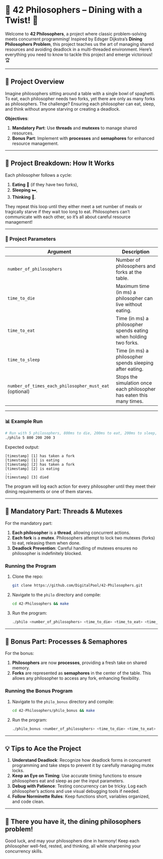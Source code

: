 # 🍝 42 Philosophers – Dining with a Twist! 🍝

Welcome to **42 Philosophers**, a project where classic problem-solving meets concurrent programming! Inspired by Edsger Dijkstra’s **Dining Philosophers Problem**, this project teaches us the art of managing shared resources and avoiding deadlock in a multi-threaded environment. Here’s everything you need to know to tackle this project and emerge victorious! 🏆

---

## 📜 Project Overview

Imagine philosophers sitting around a table with a single bowl of spaghetti. To eat, each philosopher needs two forks, yet there are only as many forks as philosophers. The challenge? Ensuring each philosopher can eat, sleep, and think without anyone starving or creating a deadlock.

**Objectives**:
1. **Mandatory Part**: Use **threads** and **mutexes** to manage shared resources.
2. **Bonus Part**: Implement with **processes** and **semaphores** for enhanced resource management.

---

## 🔧 Project Breakdown: How It Works

Each philosopher follows a cycle:
1. **Eating** 🍝 (if they have two forks),
2. **Sleeping** 🛏️,
3. **Thinking** 💭.

They repeat this loop until they either meet a set number of meals or tragically starve if they wait too long to eat. Philosophers can’t communicate with each other, so it’s all about careful resource management!

---

### 📐 Project Parameters

| Argument                             | Description                                                                                              |
|--------------------------------------|----------------------------------------------------------------------------------------------------------|
| `number_of_philosophers`             | Number of philosophers and forks at the table.                                                           |
| `time_to_die`                        | Maximum time (in ms) a philosopher can live without eating.                                              |
| `time_to_eat`                        | Time (in ms) a philosopher spends eating when holding two forks.                                         |
| `time_to_sleep`                      | Time (in ms) a philosopher spends sleeping after eating.                                                 |
| `number_of_times_each_philosopher_must_eat` (optional) | Stops the simulation once each philosopher has eaten this many times.                         |

---

### 📊 Example Run

```bash
# Run with 5 philosophers, 800ms to die, 200ms to eat, 200ms to sleep, and each eating at least 3 times
./philo 5 800 200 200 3
```

Expected output:
```plaintext
[timestamp] [1] has taken a fork
[timestamp] [1] is eating
[timestamp] [2] has taken a fork
[timestamp] [2] is eating
...
[timestamp] [3] died
```

The program will log each action for every philosopher until they meet their dining requirements or one of them starves.

---

## 🎩 Mandatory Part: Threads & Mutexes

For the mandatory part:
1. **Each philosopher** is a **thread**, allowing concurrent actions.
2. **Each fork** is a **mutex**. Philosophers attempt to lock two mutexes (forks) to eat, releasing them when done.
3. **Deadlock Prevention**: Careful handling of mutexes ensures no philosopher is indefinitely blocked.

### Running the Program

1. Clone the repo:
   ```bash
   git clone https://github.com/DigitalPool/42-Philosophers.git
   ```
2. Navigate to the `philo` directory and compile:
   ```bash
   cd 42-Philosophers && make
   ```
3. Run the program:
   ```bash
   ./philo <number_of_philosophers> <time_to_die> <time_to_eat> <time_to_sleep> [number_of_times_each_philosopher_must_eat]
   ```

---

## 🌟 Bonus Part: Processes & Semaphores

For the bonus:
1. **Philosophers** are now **processes**, providing a fresh take on shared memory.
2. **Forks** are represented as **semaphores** in the center of the table. This allows any philosopher to access any fork, enhancing flexibility.
   
### Running the Bonus Program

1. Navigate to the `philo_bonus` directory and compile:
   ```bash
   cd 42-Philosophers/philo_bonus && make
   ```
2. Run the program:
   ```bash
   ./philo_bonus <number_of_philosophers> <time_to_die> <time_to_eat> <time_to_sleep> [number_of_times_each_philosopher_must_eat]
   ```

---

## 💡 Tips to Ace the Project

1. **Understand Deadlock**: Recognize how deadlock forms in concurrent programming and take steps to prevent it by carefully managing mutex locks.
2. **Keep an Eye on Timing**: Use accurate timing functions to ensure philosophers eat and sleep as per the input parameters.
3. **Debug with Patience**: Testing concurrency can be tricky. Log each philosopher’s actions and use visual debugging tools if needed.
4. **Follow Norminette Rules**: Keep functions short, variables organized, and code clean.

---

## 🍜 There you have it, the dining philosophers problem!

Good luck, and may your philosophers dine in harmony! Keep each philosopher well-fed, rested, and thinking, all while sharpening your concurrency skills.
